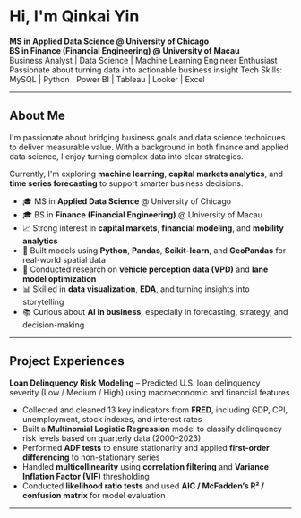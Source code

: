 # Hi, I'm **Qinkai Yin**

**MS in Applied Data Science @ University of Chicago**  
**BS in Finance (Financial Engineering) @ University of Macau**  
Business Analyst | Data Science | Machine Learning Engineer Enthusiast  
Passionate about turning data into actionable business insight
Tech Skills: MySQL | Python | Power BI | Tableau | Looker | Excel

---
## About Me

I'm passionate about bridging business goals and data science techniques to deliver measurable value. With a background in both finance and applied data science, I enjoy turning complex data into clear strategies.

Currently, I'm exploring **machine learning**, **capital markets analytics**, and **time series forecasting** to support smarter business decisions.

- 🎓 MS in **Applied Data Science** @ University of Chicago  
- 🎓 BS in **Finance (Financial Engineering)** @ University of Macau  
- 📈 Strong interest in **capital markets**, **financial modeling**, and **mobility analytics**  
- 🧪 Built models using **Python**, **Pandas**, **Scikit-learn**, and **GeoPandas** for real-world spatial data  
- 🚗 Conducted research on **vehicle perception data (VPD)** and **lane model optimization**  
- 📊 Skilled in **data visualization**, **EDA**, and turning insights into storytelling  
- 📚 Curious about **AI in business**, especially in forecasting, strategy, and decision-making

---
## Project Experiences
**Loan Delinquency Risk Modeling**
  – Predicted U.S. loan delinquency severity (Low / Medium / High) using macroeconomic and financial features  
  - Collected and cleaned 13 key indicators from **FRED**, including GDP, CPI, unemployment, stock indexes, and interest rates  
  - Built a **Multinomial Logistic Regression** model to classify delinquency risk levels based on quarterly data (2000–2023)  
  - Performed **ADF tests** to ensure stationarity and applied **first-order differencing** to non-stationary series  
  - Handled **multicollinearity** using **correlation filtering** and **Variance Inflation Factor (VIF)** thresholding  
  - Conducted **likelihood ratio tests** and used **AIC / McFadden’s R² / confusion matrix** for model evaluation



---


